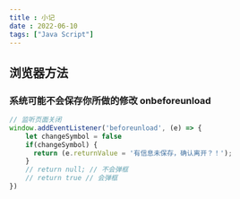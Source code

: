```yaml
---
title : 小记
date : 2022-06-10
tags: ["Java Script"]
---
```

## 浏览器方法

### 系统可能不会保存你所做的修改 onbeforeunload
<!--more-->

```javascript
// 监听页面关闭
window.addEventListener('beforeunload', (e) => {
    let changeSymbol = false
    if(changeSymbol) {
      return (e.returnValue = '有信息未保存，确认离开？！'); 
    }
    // return null; // 不会弹框
    // return true // 会弹框
})
```
